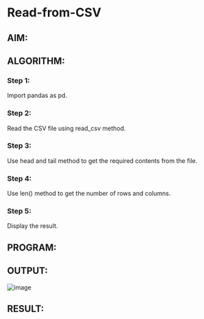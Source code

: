 # Read-from-CSV

## AIM:

## ALGORITHM:
### Step 1:
Import pandas as pd.
### Step 2:
Read the CSV file using read_csv method.
### Step 3:
Use head and tail method to get the required contents from the file.
### Step 4:
Use len() method to get the number of rows and columns.
### Step 5:
Display the result.


## PROGRAM:

## OUTPUT:
![image](https://github.com/sharmitha3/Read-from-CSV/assets/145974496/c180fa56-0c9c-4766-8dcb-bc13ef8ce13c)


## RESULT:

